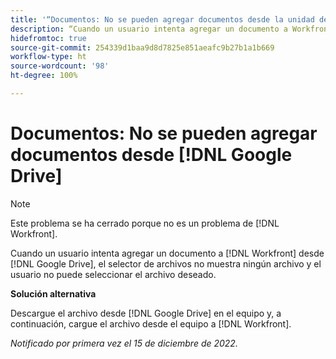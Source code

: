 ```yaml
---
title: '“Documentos: No se pueden agregar documentos desde la unidad de Google”'
description: “Cuando un usuario intenta agregar un documento a Workfront desde Google Drive, el selector de archivos no muestra ningún archivo y el usuario no puede seleccionar el archivo deseado.”
hidefromtoc: true
source-git-commit: 254339d1baa9d8d7825e851aeafc9b27b1a1b669
workflow-type: ht
source-wordcount: '98'
ht-degree: 100%

---
```



# Documentos: No se pueden agregar documentos desde [!DNL Google Drive]

<!--On WF and WFP TOCs-->

>[!NOTE]
>
>Este problema se ha cerrado porque no es un problema de [!DNL Workfront].

Cuando un usuario intenta agregar un documento a [!DNL Workfront] desde [!DNL Google Drive], el selector de archivos no muestra ningún archivo y el usuario no puede seleccionar el archivo deseado.

**Solución alternativa**

Descargue el archivo desde [!DNL Google Drive] en el equipo y, a continuación, cargue el archivo desde el equipo a [!DNL Workfront].

_Notificado por primera vez el 15 de diciembre de 2022._

